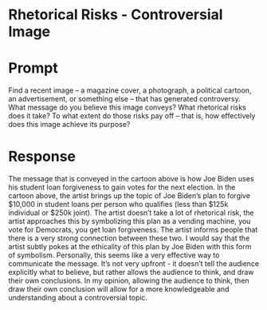 # Rhetorical Risks - Controversial Image

# Prompt

Find a recent image – a magazine cover, a photograph, a political cartoon, an advertisement, or something else – that has generated controversy. What message do you believe this image conveys? What rhetorical risks does it take? To what extent do those risks pay off – that is, how effectively does this image achieve its purpose?

# Response

The message that is conveyed in the cartoon above is how Joe Biden uses his student loan forgiveness to gain votes for the next election. In the cartoon above, the artist brings up the topic of Joe Biden’s plan to forgive $10,000 in student loans per person who qualifies (less than $125k individual or $250k joint). The artist doesn’t take a lot of rhetorical risk, the artist approaches this by symbolizing this plan as a vending machine, you vote for Democrats, you get loan forgiveness. The artist informs people that there is a very strong connection between these two. I would say that the artist subtly pokes at the ethicality of this plan by Joe Biden with this form of symbolism. Personally, this seems like a very effective way to communicate the message. It’s not very upfront - it doesn’t tell the audience explicitly what to believe, but rather allows the audience to think, and draw their own conclusions. In my opinion, allowing the audience to think, then draw their own conclusion will allow for a more knowledgeable and understanding about a controversial topic.